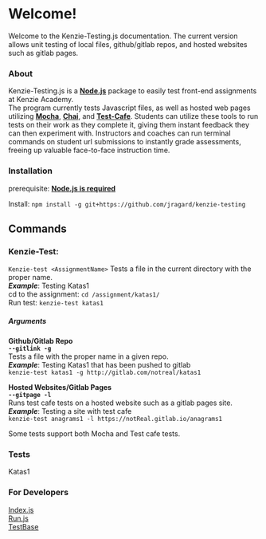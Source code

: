 # Welcome!
Welcome to the Kenzie-Testing.js documentation. 
The current version allows unit testing of local files, github/gitlab repos, and hosted websites such as gitlab pages.

### About
Kenzie-Testing.js is a **[Node.js](https://nodejs.org/en/)** package to easily test front-end assignments at Kenzie Academy. \
The program currently tests Javascript files, as well as hosted web pages utilizing **[Mocha](https://github.com/mochajs/mocha)**, **[Chai](https://github.com/chaijs/chai)**, and **[Test-Cafe](https://github.com/DevExpress/testcafe)**. Students can utilize these tools to run tests on their work as they complete it, giving them instant feedback they can then experiment with. Instructors and coaches can run terminal commands on student url submissions to instantly grade assessments, freeing up valuable face-to-face instruction time.


### Installation
prerequisite: 
**[Node.js is required](https://nodejs.org/en/)**

Install: `npm install -g git+https://github.com/jragard/kenzie-testing`



## Commands
### Kenzie-Test:
`Kenzie-test <AssignmentName>`
Tests a file in the current directory with the proper name. \
**_Example_**: Testing Katas1\
cd to the assignment: `cd /assignment/katas1/`\
Run test: `kenzie-test katas1`


##### Arguments
**Github/Gitlab Repo**\
**`--gitlink -g`**\
Tests a file with the proper name in a given repo.\
_**Example**_: Testing Katas1 that has been pushed to gitlab\
`kenzie-test katas1 -g http://gitlab.com/notreal/katas1`

**Hosted Websites/Gitlab Pages**\
**`--gitpage -l`**\
Runs test cafe tests on a hosted website such as a gitlab pages site.\
**_Example_**: Testing a site with test cafe\
`kenzie-test anagrams1 -l https://notReal.gitlab.io/anagrams1`

Some tests support both Mocha and Test cafe tests.

### Tests
Katas1 

### For Developers

[Index.js](articles/index.md)\
[Run.js](articles/run.md)\
[TestBase](articles/testBase.md)
